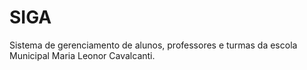 # SIGA
Sistema de gerenciamento de alunos, professores e turmas da escola Municipal Maria Leonor Cavalcanti. 
